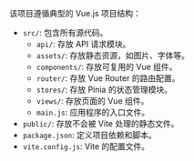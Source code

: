 该项目遵循典型的 Vue.js 项目结构：
- `src/`: 包含所有源代码。
  - `api/`: 存放 API 请求模块。
  - `assets/`: 存放静态资源，如图片、字体等。
  - `components/`: 存放可复用的 Vue 组件。
  - `router/`: 存放 Vue Router 的路由配置。
  - `stores/`: 存放 Pinia 的状态管理模块。
  - `views/`: 存放页面的 Vue 组件。
  - `main.js`: 应用程序的入口文件。
- `public/`: 存放不会被 Vite 处理的静态文件。
- `package.json`: 定义项目依赖和脚本。
- `vite.config.js`: Vite 的配置文件。